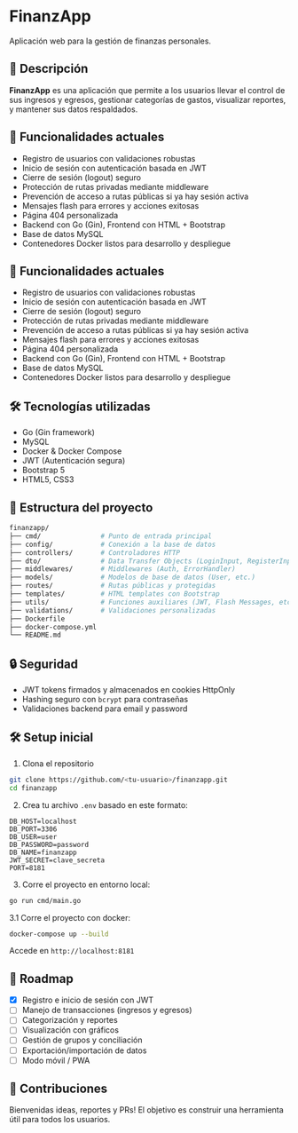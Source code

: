 # FinanzApp

Aplicación web para la gestión de finanzas personales.

## 🚀 Descripción

**FinanzApp** es una aplicación que permite a los usuarios llevar el control de sus ingresos y egresos, gestionar categorías de gastos, visualizar reportes, y mantener sus datos respaldados.

## 🚀 Funcionalidades actuales

- Registro de usuarios con validaciones robustas
- Inicio de sesión con autenticación basada en JWT
- Cierre de sesión (logout) seguro
- Protección de rutas privadas mediante middleware
- Prevención de acceso a rutas públicas si ya hay sesión activa
- Mensajes flash para errores y acciones exitosas
- Página 404 personalizada
- Backend con Go (Gin), Frontend con HTML + Bootstrap
- Base de datos MySQL
- Contenedores Docker listos para desarrollo y despliegue

## 🚀 Funcionalidades actuales

- Registro de usuarios con validaciones robustas
- Inicio de sesión con autenticación basada en JWT
- Cierre de sesión (logout) seguro
- Protección de rutas privadas mediante middleware
- Prevención de acceso a rutas públicas si ya hay sesión activa
- Mensajes flash para errores y acciones exitosas
- Página 404 personalizada
- Backend con Go (Gin), Frontend con HTML + Bootstrap
- Base de datos MySQL
- Contenedores Docker listos para desarrollo y despliegue

## 🛠️ Tecnologías utilizadas

- Go (Gin framework)
- MySQL
- Docker & Docker Compose
- JWT (Autenticación segura)
- Bootstrap 5
- HTML5, CSS3

## 📂 Estructura del proyecto

```bash
finanzapp/
├── cmd/               # Punto de entrada principal
├── config/            # Conexión a la base de datos
├── controllers/       # Controladores HTTP
├── dto/               # Data Transfer Objects (LoginInput, RegisterInput)
├── middlewares/       # Middlewares (Auth, ErrorHandler)
├── models/            # Modelos de base de datos (User, etc.)
├── routes/            # Rutas públicas y protegidas
├── templates/         # HTML templates con Bootstrap
├── utils/             # Funciones auxiliares (JWT, Flash Messages, etc.)
├── validations/       # Validaciones personalizadas
├── Dockerfile
├── docker-compose.yml
└── README.md
```

## 🔒 Seguridad

- JWT tokens firmados y almacenados en cookies HttpOnly
- Hashing seguro con `bcrypt` para contraseñas
- Validaciones backend para email y password

## 🛠️ Setup inicial

1. Clona el repositorio
```bash
git clone https://github.com/<tu-usuario>/finanzapp.git
cd finanzapp
```

2. Crea tu archivo `.env` basado en este formato:
```env
DB_HOST=localhost
DB_PORT=3306
DB_USER=user
DB_PASSWORD=password
DB_NAME=finanzapp
JWT_SECRET=clave_secreta
PORT=8181
```

3. Corre el proyecto en entorno local:
```bash
go run cmd/main.go
```

3.1 Corre el proyecto con docker:
```bash
docker-compose up --build
```
Accede en `http://localhost:8181`

## 📅 Roadmap

- [x] Registro e inicio de sesión con JWT
- [ ] Manejo de transacciones (ingresos y egresos)
- [ ] Categorización y reportes
- [ ] Visualización con gráficos
- [ ] Gestión de grupos y conciliación
- [ ] Exportación/importación de datos
- [ ] Modo móvil / PWA

## 🤝 Contribuciones

Bienvenidas ideas, reportes y PRs! El objetivo es construir una herramienta útil para todos los usuarios.
